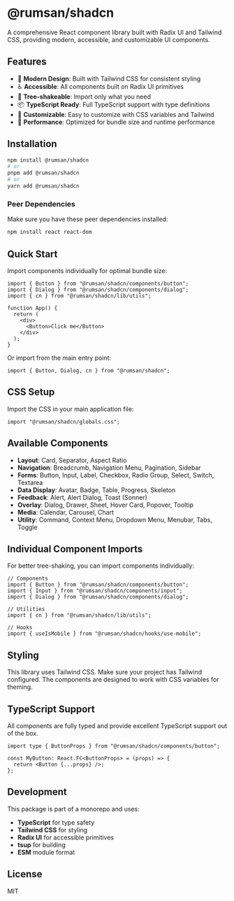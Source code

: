 # @rumsan/shadcn

A comprehensive React component library built with Radix UI and Tailwind CSS, providing modern, accessible, and customizable UI components.

## Features

- 🎨 **Modern Design**: Built with Tailwind CSS for consistent styling
- ♿ **Accessible**: All components built on Radix UI primitives
- 🎯 **Tree-shakeable**: Import only what you need
- 📦 **TypeScript Ready**: Full TypeScript support with type definitions
- 🎪 **Customizable**: Easy to customize with CSS variables and Tailwind
- 🚀 **Performance**: Optimized for bundle size and runtime performance

## Installation

```bash
npm install @rumsan/shadcn
# or
pnpm add @rumsan/shadcn
# or
yarn add @rumsan/shadcn
```

### Peer Dependencies

Make sure you have these peer dependencies installed:

```bash
npm install react react-dom
```

## Quick Start

Import components individually for optimal bundle size:

```tsx
import { Button } from "@rumsan/shadcn/components/button";
import { Dialog } from "@rumsan/shadcn/components/dialog";
import { cn } from "@rumsan/shadcn/lib/utils";

function App() {
  return (
    <div>
      <Button>Click me</Button>
    </div>
  );
}
```

Or import from the main entry point:

```tsx
import { Button, Dialog, cn } from "@rumsan/shadcn";
```

## CSS Setup

Import the CSS in your main application file:

```tsx
import "@rumsan/shadcn/globals.css";
```

## Available Components

- **Layout**: Card, Separator, Aspect Ratio
- **Navigation**: Breadcrumb, Navigation Menu, Pagination, Sidebar
- **Forms**: Button, Input, Label, Checkbox, Radio Group, Select, Switch, Textarea
- **Data Display**: Avatar, Badge, Table, Progress, Skeleton
- **Feedback**: Alert, Alert Dialog, Toast (Sonner)
- **Overlay**: Dialog, Drawer, Sheet, Hover Card, Popover, Tooltip
- **Media**: Calendar, Carousel, Chart
- **Utility**: Command, Context Menu, Dropdown Menu, Menubar, Tabs, Toggle

## Individual Component Imports

For better tree-shaking, you can import components individually:

```tsx
// Components
import { Button } from "@rumsan/shadcn/components/button";
import { Input } from "@rumsan/shadcn/components/input";
import { Dialog } from "@rumsan/shadcn/components/dialog";

// Utilities
import { cn } from "@rumsan/shadcn/lib/utils";

// Hooks  
import { useIsMobile } from "@rumsan/shadcn/hooks/use-mobile";
```

## Styling

This library uses Tailwind CSS. Make sure your project has Tailwind configured. The components are designed to work with CSS variables for theming.

## TypeScript Support

All components are fully typed and provide excellent TypeScript support out of the box.

```tsx
import type { ButtonProps } from "@rumsan/shadcn/components/button";

const MyButton: React.FC<ButtonProps> = (props) => {
  return <Button {...props} />;
};
```

## Development

This package is part of a monorepo and uses:

- **TypeScript** for type safety
- **Tailwind CSS** for styling  
- **Radix UI** for accessible primitives
- **tsup** for building
- **ESM** module format

## License

MIT